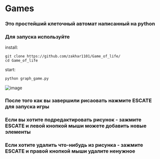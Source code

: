 # Games

### Это простейший клеточный автомат написанный на python
### Для запуска используйте
install:
```
git clone https://github.com/zakhar1101/Game_of_life/
cd Game_of_life
```
start:
```python
python graph_game.py

```

![image](https://github.com/zakhar1101/Games/assets/123277983/76870fb2-f6ff-4fd1-a5c2-a9c67876259f)




### После того как вы завершили рисаовать нажмите ESCATE для запуска игры
### Если вы хотите подредактировать рисунок - зажмите ESCATE и левой кнопкой мыши можете добавить новые элементы
### Если хотите удалить что-нибудь из рисунка - зажмите ESCATE и правой кнопкой мыши удалите ненужное
